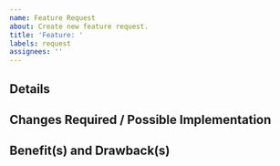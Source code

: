 ```yaml
---
name: Feature Request
about: Create new feature request.
title: 'Feature: '
labels: request
assignees: ''
---
```

<!--
Please read https://github.com/Cxbx-Reloaded/Cxbx-Reloaded/blob/master/README.md and https://github.com/Cxbx-Reloaded/Cxbx-Reloaded/wiki/Frequently-Asked-Questions-(FAQ) before opening an issue.
Remember, the GitHub Issue Tracker is not the place to ask for support or to submit game compatibility https://github.com/Cxbx-Reloaded/game-compatibility/blob/master/README.md reports.
You must use our forum on Discord https://discord.gg/26Xjx23 for that.
Otherwise, please check our issue list first before create a new ticket for new feature request.
-->
## Details
<!--explain what new feature you expect it will do -->

## Changes Required / Possible Implementation
<!-- if you can, please elaborate what changes are required or how it can be implement -->

## Benefit(s) and Drawback(s)
<!-- explain your case for the benefit(s) and drawback(s) (if any for drawback only) -->
